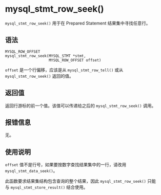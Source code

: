 mysql_stmt_row_seek() 
==========================================

`mysql_stmt_row_seek()` 用于在 Prepared Statement 结果集中寻找任意行。

语法 
-----------------------

```unknow
MYSQL_ROW_OFFSET
mysql_stmt_row_seek(MYSQL_STMT *stmt,
                    MYSQL_ROW_OFFSET offset)
```



`offset` 是一个行偏移，应该是从 `mysql_stmt_row_tell()` 或从 `mysql_stmt_row_seek()` 返回的值。

返回值 
------------------------

返回行游标的前一个值。该值可以传递给之后的 `mysql_stmt_row_seek()` 调用。

报错信息 
-------------------------

无。

使用说明 
-------------------------

`offset` 值不是行号，如果要按数字查找结果集中的一行，请改用 `mysql_stmt_data_seek()`。

此函数要求结果集结构包含查询的整个结果，因此 `mysql_stmt_row_seek()` 只能与 `mysql_stmt_store_result()` 结合使用。
